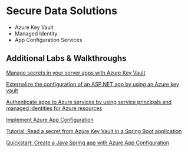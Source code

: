 # Secure Data Solutions

- Azure Key Vault
- Managed Identity
- App Configuration Services

## Additional Labs & Walkthroughs

[Manage secrets in your server apps with Azure Key Vault](https://docs.microsoft.com/en-us/learn/modules/manage-secrets-with-azure-key-vault/)

[Externalize the configuration of an ASP.NET app by using an Azure key vault](https://docs.microsoft.com/en-us/learn/modules/aspnet-configurationbuilder/)

[Authenticate apps to Azure services by using service principals and managed identities for Azure resources](https://docs.microsoft.com/en-us/learn/modules/authenticate-apps-with-managed-identities/)

[Implement Azure App Configuration](https://docs.microsoft.com/en-us/learn/modules/implement-azure-app-configuration/)

[Tutorial: Read a secret from Azure Key Vault in a Spring Boot application](https://learn.microsoft.com/en-us/azure/developer/java/spring-framework/configure-spring-boot-starter-java-app-with-azure-key-vault)

[Quickstart: Create a Java Spring app with Azure App Configuration](https://learn.microsoft.com/en-us/azure/azure-app-configuration/quickstart-java-spring-app)